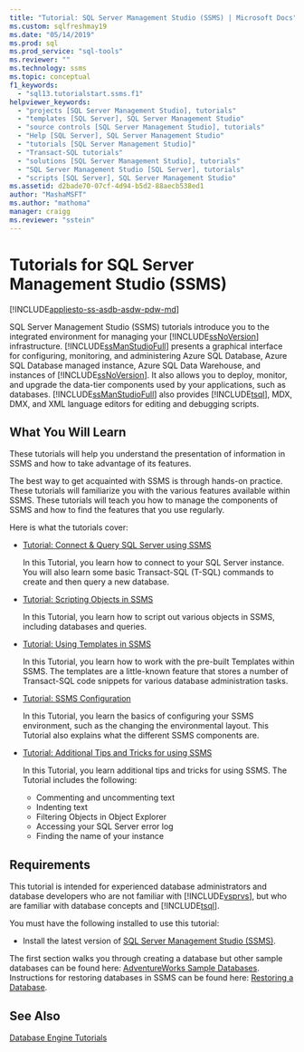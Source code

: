 ```yaml
---
title: "Tutorial: SQL Server Management Studio (SSMS) | Microsoft Docs"
ms.custom: sqlfreshmay19
ms.date: "05/14/2019"
ms.prod: sql
ms.prod_service: "sql-tools"
ms.reviewer: ""
ms.technology: ssms
ms.topic: conceptual
f1_keywords: 
  - "sql13.tutorialstart.ssms.f1"
helpviewer_keywords: 
  - "projects [SQL Server Management Studio], tutorials"
  - "templates [SQL Server], SQL Server Management Studio"
  - "source controls [SQL Server Management Studio], tutorials"
  - "Help [SQL Server], SQL Server Management Studio"
  - "tutorials [SQL Server Management Studio]"
  - "Transact-SQL tutorials"
  - "solutions [SQL Server Management Studio], tutorials"
  - "SQL Server Management Studio [SQL Server], tutorials"
  - "scripts [SQL Server], SQL Server Management Studio"
ms.assetid: d2bade70-07cf-4d94-b5d2-88aecb538ed1
author: "MashaMSFT"
ms.author: "mathoma"
manager: craigg
ms.reviewer: "sstein"
---
```

# Tutorials for SQL Server Management Studio (SSMS)
[!INCLUDE[appliesto-ss-asdb-asdw-pdw-md](../../includes/appliesto-ss-asdb-asdw-pdw-md.md)]

SQL Server Management Studio (SSMS) tutorials introduce you to the integrated environment for managing your [!INCLUDE[ssNoVersion](../../includes/ssnoversion-md.md)] infrastructure. [!INCLUDE[ssManStudioFull](../../includes/ssmanstudiofull-md.md)] presents a graphical interface for configuring, monitoring, and administering Azure SQL Database, Azure SQL Database managed instance, Azure SQL Data Warehouse, and instances of [!INCLUDE[ssNoVersion](../../includes/ssnoversion-md.md)]. It also allows you to deploy, monitor, and upgrade the data-tier components used by your applications, such as databases. [!INCLUDE[ssManStudioFull](../../includes/ssmanstudiofull-md.md)] also provides [!INCLUDE[tsql](../../includes/tsql-md.md)], MDX, DMX, and XML language editors for editing and debugging scripts.  
  
## What You Will Learn  

These tutorials will help you understand the presentation of information in SSMS and how to take advantage of its features.
  
The best way to get acquainted with SSMS is through hands-on practice. These tutorials will familiarize you with the various features available within SSMS.  These tutorials will teach you how to manage the components of SSMS and how to find the features that you use regularly.  

Here is what the tutorials cover:


- [Tutorial: Connect & Query SQL Server using SSMS](connect-query-sql-server.md)

    In this Tutorial, you learn how to connect to your SQL Server instance. You will also learn some basic Transact-SQL (T-SQL) commands to create and then query a new database. 

- [Tutorial: Scripting Objects in SSMS](scripting-ssms.md)

    In this Tutorial, you learn how to script out various objects in SSMS, including databases and queries. 

- [Tutorial: Using Templates in SSMS](templates-ssms.md)
   
    In this Tutorial, you learn how to work with the pre-built Templates within SSMS. The templates are a little-known feature that stores a number of Transact-SQL code snippets for various database administration tasks. 

- [Tutorial: SSMS Configuration](ssms-configuration.md)

    In this Tutorial, you learn the basics of configuring your SSMS environment, such as the changing the environmental layout. This Tutorial also explains what the different SSMS components are. 
  

- [Tutorial: Additional Tips and Tricks for using SSMS](ssms-tricks.md)

    In this Tutorial, you learn additional tips and tricks for using SSMS. The Tutorial includes the following:
    - Commenting and uncommenting text
    - Indenting text
    - Filtering Objects in Object Explorer
    - Accessing your SQL Server error log
    - Finding the name of your instance 
 
  
## Requirements  
This tutorial is intended for experienced database administrators and database developers who are not familiar with [!INCLUDE[vsprvs](../../includes/vsprvs-md.md)], but who are familiar with database concepts and [!INCLUDE[tsql](../../includes/tsql-md.md)].  
  
You must have the following installed to use this tutorial:  

  -   Install the latest version of [SQL Server Management Studio (SSMS)](../download-sql-server-management-studio-ssms.md).  

The first section walks you through creating a database but other sample databases can be found here: [AdventureWorks Sample Databases](https://github.com/Microsoft/sql-server-samples/releases). Instructions for restoring databases in SSMS can be found here: [Restoring a Database](https://docs.microsoft.com/sql/relational-databases/backup-restore/restore-a-database-backup-using-ssms). 


  
## See Also  
[Database Engine Tutorials](../../relational-databases/database-engine-tutorials.md)          
  
  
  

